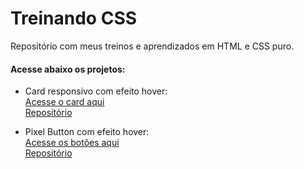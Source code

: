 # Treinando CSS
Repositório com meus treinos e aprendizados em HTML e CSS puro.

#### Acesse abaixo os projetos:

* Card responsivo com efeito hover: <br>
<a href="https://danianith.github.io/treinando_css/card_responsive/index.html">Acesse o card aqui</a><br>
<a href="https://github.com/danianith/treinando_css/tree/main/card_responsive">Repositório</a>


* Pixel Button com efeito hover: <br>
<a href="https://danianith.github.io/treinando_css/pixel_button/index.html">Acesse os botões aqui</a><br>
<a href="https://github.com/danianith/treinando_css/tree/main/pixel_button">Repositório</a>
